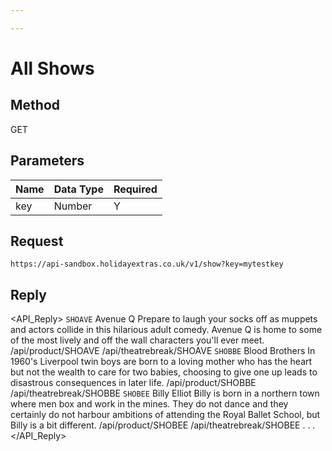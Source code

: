 ```yaml
---

---
```


# All Shows

## Method

GET






## Parameters

 | Name | Data Type | Required |
 | ---- | --------- | -------- |
 | key  | Number    | Y        |



## Request

```
https://api-sandbox.holidayextras.co.uk/v1/show?key=mytestkey
```






## Reply


<html>

<?xml version="1.0" ?>

<API_Reply>
    <Show>
    <Code>SHOAVE</Code>
    <Name>Avenue Q</Name>
    <Description>Prepare to laugh your socks off as muppets and actors collide in this hilarious adult comedy. Avenue Q is home to some of the most lively and off the wall characters you&#39;ll ever meet.</Description>
    <MoreInfoURL>/api/product/SHOAVE</MoreInfoURL>
    <BookingURL>/api/theatrebreak/SHOAVE</BookingURL>
    </Show>
    <Show>
    <Code>SHOBBE</Code>
    <Name>Blood Brothers</Name>
    <Description>In 1960&#39;s Liverpool twin boys are born to a loving mother who has the heart but not the wealth to care for two babies, choosing to give one up leads to disastrous consequences in later life.</Description>
    <MoreInfoURL>/api/product/SHOBBE</MoreInfoURL>
    <BookingURL>/api/theatrebreak/SHOBBE</BookingURL>
    </Show>
    <Show>
    <Code>SHOBEE</Code>
    <Name>Billy Elliot</Name>
    <Description>Billy is born in a northern town where men box and work in the mines. They do not dance and they certainly do not harbour ambitions of attending the Royal Ballet School, but Billy is a bit different.</Description>
    <MoreInfoURL>/api/product/SHOBEE</MoreInfoURL>
    <BookingURL>/api/theatrebreak/SHOBEE</BookingURL>
    </Show>
    .
    .
    .
    <Attraction></Attraction>
</API_Reply>

</html>
